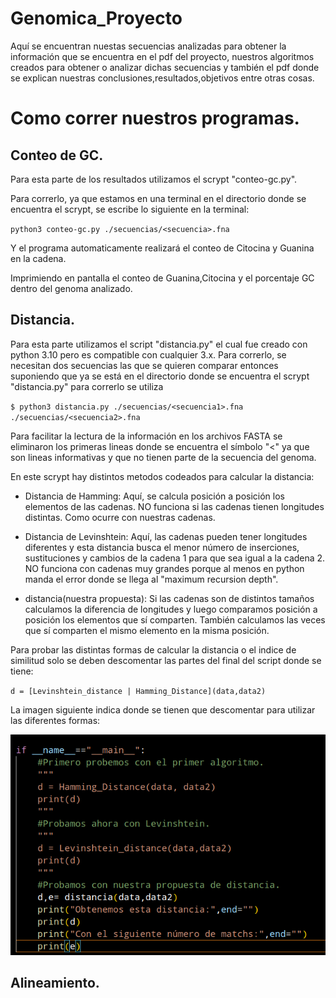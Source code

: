 # Genomica_Proyecto

Aquí se encuentran nuestas secuencias analizadas para obtener la información que se encuentra en el pdf del proyecto, nuestros algoritmos creados para obtener o analizar dichas secuencias y también el pdf donde se explican nuestras conclusiones,resultados,objetivos entre otras cosas.


# Como correr nuestros programas.

## Conteo de GC.

Para esta parte de los resultados utilizamos el scrypt "conteo-gc.py".

Para correrlo, ya que estamos en una terminal en el directorio donde se encuentra el scrypt, se escribe lo siguiente en la terminal:

`python3 conteo-gc.py ./secuencias/<secuencia>.fna`

Y el programa automaticamente realizará el conteo de Citocina y Guanina en la cadena.

Imprimiendo en pantalla el conteo de Guanina,Citocina y el porcentaje GC dentro del genoma analizado.

## Distancia.

Para esta parte utilizamos el script "distancia.py" el cual fue creado con python 3.10 pero es compatible con cualquier 3.x. Para correrlo, se necesitan dos secuencias las que se quieren comparar entonces suponiendo que ya se está en el directorio donde se encuentra el scrypt "distancia.py" para correrlo se utiliza 

`$ python3 distancia.py ./secuencias/<secuencia1>.fna ./secuencias/<secuencia2>.fna`

Para facilitar la lectura de la información en los archivos FASTA se eliminaron los primeras lineas donde se encuentra el símbolo "<" ya que son lineas informativas y que no tienen parte de la secuencia del genoma.

En este scrypt hay distintos metodos codeados para calcular la distancia:

- Distancia de Hamming: Aquí, se calcula posición a posición los elementos de las cadenas. NO funciona si las cadenas tienen longitudes distintas. Como ocurre con nuestras cadenas.

- Distancia de Levinshtein: Aquí, las cadenas pueden tener longitudes diferentes y esta distancia busca el menor número de inserciones, sustituciones y cambios de la cadena 1 para que sea igual a la cadena 2. NO funciona con cadenas muy grandes porque al menos en python manda el error donde se llega al "maximum recursion depth".


- distancia(nuestra propuesta): Si las cadenas son de distintos tamaños calculamos la diferencia de longitudes y luego comparamos posición a posición los elementos que sí comparten. También calculamos las veces que sí comparten el mismo elemento en la misma posición. 

Para probar las distintas formas de calcular la distancia o el indice de similitud solo se deben descomentar las partes del final del script donde se tiene:

`d = [Levinshtein_distance | Hamming_Distance](data,data2)`

La imagen siguiente indica donde se tienen que descomentar para utilizar las diferentes formas:

![indice](/images/indice.png)

## Alineamiento.
